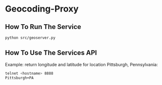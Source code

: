 # Geocoding-Proxy## How To Run The Service```bashpython src/geoserver.py```## How To Use The Services APIExample: return longitude and latitude for location Pittsburgh, Pennsylvania:```bashtelnet <hostname> 8888Pittsburgh+PA```